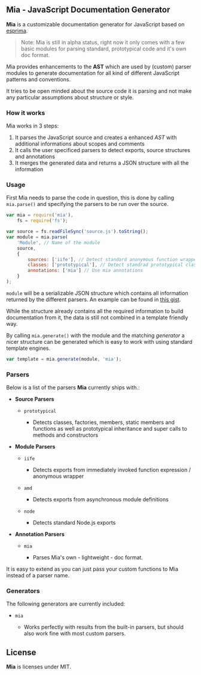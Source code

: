## Mia - JavaScript Documentation Generator

**Mia** is a customizable documentation generator for JavaScript based on [esprima](https://github.com/ariya/esprima).

> Note: Mia is still in alpha status, right now it only comes with a few basic modules for parsing standard, prototypical code and it's own doc format.

Mia provides enhancements to the **AST** which are used by (custom) parser modules
to generate documentation for all kind of different JavaScript patterns and conventions.

It tries to be open minded about the source code it is parsing and not make any 
particular assumptions about structure or style.


### How it works

Mia works in 3 steps:

1. It parses the JavaScript source and creates a enhanced *AST* with additional informations about scopes and comments
2. It calls the user specificed parsers to detect exports, source structures and annotations
3. It merges the generated data and returns a JSON structure with all the information


### Usage

First Mia needs to parse the code in question, this is done by calling 
`mia.parse()` and specifying the parsers to be run over the source.

```javascript
var mia = require('mia'),
    fs = require('fs');

var source = fs.readFileSync('source.js').toString();
var module = mia.parse(
    'Module', // Name of the module
    source, 
    {
        sources: ['iife'], // Detect standard anonymous function wrappers
        classes: ['prototypical'], // Detect standrad prototypical classes
        annotations: ['mia'] // Use mia annotations
    }
);
```

`module` will be a serializable JSON structure which contains all information 
returned by the different parsers. An example can be found in [this gist](https://gist.github.com/BonsaiDen/6262270).

While the structure already contains all the required information to build 
documentation from it, the data is still not combined in a template friendly way.

By calling `mia.generate()` with the module and the matching *generator* a nicer 
structure can be generated which is easy to work with using standard template engines.

```javascript
var template = mia.generate(module, 'mia');
```


### Parsers

Below is a list of the parsers **Mia** currently ships with.:

- __Source Parsers__
    
    - `prototypical`

        - Detects classes, factories, members, static members and functions as well as prototypical inheritance and super calls to methods and constructors

- __Module Parsers__
    
    - `iife` 

        - Detects exports from immediately invoked function expression / anonymous wrapper

    - `amd`

        - Detects exports from asynchronous module definitions

    - `node`
        
        - Detects standard Node.js exports


- __Annotation Parsers__
    
    - `mia`
        
        - Parses Mia's own - lightweight - doc format.


It is easy to extend as you can just pass your custom functions to Mia instead 
of a parser name.


### Generators

The following generators are currently included:

- `mia`

    - Works perfectly with results from the built-in parsers, but should also work fine with most custom parsers.


## License

**Mia** is licenses under MIT.

